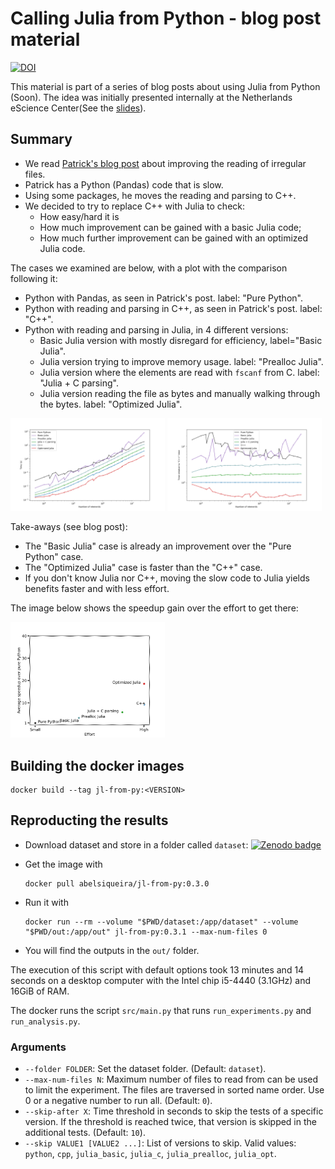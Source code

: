 # Calling Julia from Python - blog post material

[![DOI](https://zenodo.org/badge/DOI/10.5281/zenodo.5708268.svg)](https://doi.org/10.5281/zenodo.5708268)

This material is part of a series of blog posts about using Julia from Python (Soon).
The idea was initially presented internally at the Netherlands eScience Center(See the [slides](slides)).

## Summary

- We read [Patrick's blog post][patrick] about improving the reading of irregular files.
- Patrick has a Python (Pandas) code that is slow.
- Using some packages, he moves the reading and parsing to C++.
- We decided to try to replace C++ with Julia to check:
  - How easy/hard it is
  - How much improvement can be gained with a basic Julia code;
  - How much further improvement can be gained with an optimized Julia code.

The cases we examined are below, with a plot with the comparison following it:

- Python with Pandas, as seen in Patrick's post. label: "Pure Python".
- Python with reading and parsing in C++, as seen in Patrick's post. label: "C++".
- Python with reading and parsing in Julia, in 4 different versions:
  - Basic Julia version with mostly disregard for efficiency, label="Basic Julia".
  - Julia version trying to improve memory usage. label: "Prealloc Julia".
  - Julia version where the elements are read with `fscanf` from C. label: "Julia + C parsing".
  - Julia version reading the file as bytes and manually walking through the bytes. label: "Optimized Julia".

<img src="https://raw.githubusercontent.com/abelsiqueira/call-julia-from-python-experiments/main/out/plots/time_subset-4_loglog.png" width="49%">
<img src="https://raw.githubusercontent.com/abelsiqueira/call-julia-from-python-experiments/main/out/plots/time_subset-4-relative_loglog.png" width="49%">

Take-aways (see blog post):
- The "Basic Julia" case is already an improvement over the "Pure Python" case.
- The "Optimized Julia" case is faster than the "C++" case.
- If you don't know Julia nor C++, moving the slow code to Julia yields benefits faster and with less effort.

The image below shows the speedup gain over the effort to get there:

<img src="https://raw.githubusercontent.com/abelsiqueira/call-julia-from-python-experiments/main/out/plots/gain-over-effort.png" width="49%">

## Building the docker images

  ```shell
docker build --tag jl-from-py:<VERSION>
  ```

## Reproducting the results

- Download dataset and store in a folder called `dataset`: [![Zenodo badge][dataset-badge]][dataset]
- Get the image with
  ```shell
  docker pull abelsiqueira/jl-from-py:0.3.0
  ```
- Run it with

  ```shell
  docker run --rm --volume "$PWD/dataset:/app/dataset" --volume "$PWD/out:/app/out" jl-from-py:0.3.1 --max-num-files 0
  ```
- You will find the outputs in the `out/` folder.

The execution of this script with default options took 13 minutes and 14 seconds on a desktop computer with the Intel chip i5-4440 (3.1GHz) and 16GiB of RAM.

The docker runs the script `src/main.py` that runs `run_experiments.py` and `run_analysis.py`.

### Arguments

- `--folder FOLDER`: Set the dataset folder. (Default: `dataset`).
- `--max-num-files N`: Maximum number of files to read from can be used to limit the experiment. The files are traversed in sorted name order. Use 0 or a negative number to run all. (Default: `0`).
- `--skip-after X`: Time threshold in seconds to skip the tests of a specific version. If the threshold is reached twice, that version is skipped in the additional tests. (Default: `10`).
- `--skip VALUE1 [VALUE2 ...]`: List of versions to skip. Valid values: `python`, `cpp`, `julia_basic`, `julia_c`, `julia_prealloc`, `julia_opt`.

[patrick]: https://blog.esciencecenter.nl/irregular-data-in-pandas-using-c-88ce311cb9ef
[dataset]: https://zenodo.org/record/5816746
[dataset-badge]: https://zenodo.org/badge/DOI/10.5281/zenodo.5816746.svg

